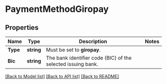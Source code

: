 # PaymentMethodGiropay

## Properties

Name | Type | Description | Notes
------------ | ------------- | ------------- | -------------
**Type** | **string** | Must be set to **giropay**. | 
**Bic** | **string** | The bank identifier code (BIC) of the selected issuing bank. | 

[[Back to Model list]](../README.md#documentation-for-models) [[Back to API list]](../README.md#documentation-for-api-endpoints) [[Back to README]](../README.md)


